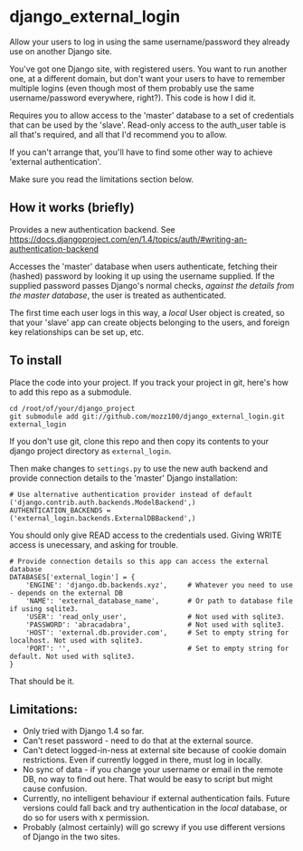 # django_external_login

Allow your users to log in using the same username/password they already use on another Django site.

You've got one Django site, with registered users.  You want to run another one, at a different domain, but don't
want your users to have to remember multiple logins (even though most of them probably use the same username/password
everywhere, right?).  This code is how I did it.

Requires you to allow access to the 'master' database to a set of credentials that can be used by the 'slave'.
Read-only access to the auth_user table is all that's required, and all that I'd recommend you to allow.

If you can't arrange that, you'll have to find some other way to achieve 'external authentication'.

Make sure you read the limitations section below.

## How it works (briefly)

Provides a new authentication backend.  See https://docs.djangoproject.com/en/1.4/topics/auth/#writing-an-authentication-backend

Accesses the 'master' database when users authenticate, fetching their (hashed)
password by looking it up using the username supplied.  If the supplied password passes Django's normal checks, *against
the details from the master database*, the user is treated as authenticated.

The first time each user logs in this way, a *local* User object is created, so that your 'slave' app can create
objects belonging to the users, and foreign key relationships can be set up, etc.

## To install

Place the code into your project. If you track your project in git, here's how to add this repo as a submodule.

    cd /root/of/your/django_project
    git submodule add git://github.com/mozz100/django_external_login.git external_login
    
If you don't use git, clone this repo and then copy its contents to your django project directory as `external_login`.

Then make changes to `settings.py` to use the new auth backend and provide connection details to the 'master' Django installation:

    # Use alternative authentication provider instead of default ('django.contrib.auth.backends.ModelBackend',)
    AUTHENTICATION_BACKENDS = ('external_login.backends.ExternalDBBackend',)

You should only give READ access to the credentials used.  Giving WRITE access is unecessary, and asking for trouble.

    # Provide connection details so this app can access the external database
    DATABASES['external_login'] = {
        'ENGINE': 'django.db.backends.xyz',     # Whatever you need to use - depends on the external DB
        'NAME': 'external_database_name',       # Or path to database file if using sqlite3.
        'USER': 'read_only_user',               # Not used with sqlite3.
        'PASSWORD': 'abracadabra',              # Not used with sqlite3.
        'HOST': 'external.db.provider.com',     # Set to empty string for localhost. Not used with sqlite3.
        'PORT': '',                             # Set to empty string for default. Not used with sqlite3.
    }

That should be it.

## Limitations:

* Only tried with Django 1.4 so far.
* Can't reset password - need to do that at the external source.
* Can't detect logged-in-ness at external site because of cookie domain restrictions.  Even if currently logged in there, must log in locally.
* No sync of data - if you change your username or email in the remote DB, no way to find out here.  That would be easy to script but might cause confusion.
* Currently, no intelligent behaviour if external authentication fails.  Future versions could fall back and try authentication in the *local* database, or do so for users with x permission.
* Probably (almost certainly) will go screwy if you use different versions of Django in the two sites.

